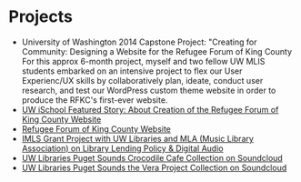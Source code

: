 <h1>Projects</h1>

<ul>
<li>University of Washington 2014 Capstone Project: "Creating for Community: Designing a Website for the Refugee Forum of King County</li>
For this approx 6-month project, myself and two fellow UW MLIS students embarked on an intensive project to flex our User Experienc/UX skills by collaboratively plan, ideate, conduct user research, and test our WordPress custom theme website in order to produce the RFKC's first-ever website. 
<li><a target="_blank" href="https://ischool.uw.edu/feature-stories/creating-community-case-study-user-centered-web-design-non-profits/">UW iSchool Featured Story: About Creation of the Refugee Forum of King County Website</a></li>
<li><a target="_blank" href="http://www.kingcountyrefugeeforum.org/">Refugee Forum of King County Website</a></li>
<li><a target="_blank" href="http://guides.lib.washington.edu/imls2014">IMLS Grant Project with UW Libraries and MLA (Music Library Association) on Library Lending Policy & Digital Audio </a></li>
<li><a target="_blank" href="https://soundcloud.com/uwlibraries/sets/crocodile-cafe-collection">UW Libraries Puget Sounds Crocodile Cafe Collection on Soundcloud</a></li>
<li><a target="_blank" href="https://soundcloud.com/uwlibraries/sets/vera-project-collection/">UW Libraries Puget Sounds the Vera Project Collection on Soundcloud</a></li>
</ul>
